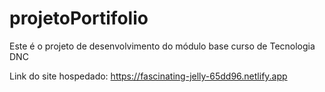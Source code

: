 # projetoPortifolio
Este é o projeto de desenvolvimento do módulo base curso de Tecnologia DNC

Link do site hospedado:
https://fascinating-jelly-65dd96.netlify.app
